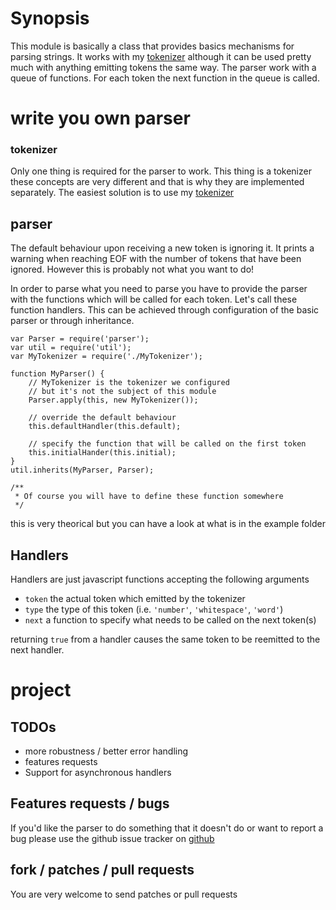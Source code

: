 # Synopsis
This module is basically a class that provides basics mechanisms for
parsing strings. It works with my [tokenizer](http://github.com/floby/node-tokenizer)
although it can be used pretty much with anything emitting tokens the same
way.
The parser work with a queue of functions. For each token the next function
in the queue is called.

# write you own parser

### tokenizer
Only one thing is required for the parser to work. This thing is a tokenizer
these concepts are very different and that is why they are implemented
separately. The easiest solution is to use my [tokenizer](http://github.com/floby/node-tokenizer)


## parser
The default behaviour upon receiving a new token is ignoring it. It prints
a warning when reaching EOF with the number of tokens that have been ignored.
However this is probably not what you want to do!

In order to parse what you need to parse you have to provide the parser
with the functions which will be called for each token. Let's call these
function handlers.
This can be achieved through configuration of the basic parser or
through inheritance.
    
    var Parser = require('parser');
    var util = require('util');
    var MyTokenizer = require('./MyTokenizer');

    function MyParser() {
        // MyTokenizer is the tokenizer we configured
        // but it's not the subject of this module
        Parser.apply(this, new MyTokenizer());

        // override the default behaviour
        this.defaultHandler(this.default);

        // specify the function that will be called on the first token
        this.initialHander(this.initial);
    }
    util.inherits(MyParser, Parser);

    /**
     * Of course you will have to define these function somewhere
     */

this is very theorical but you can have a look at what is in the example 
folder

## Handlers
Handlers are just javascript functions accepting the following arguments
* `token` the actual token which emitted by the tokenizer
* `type` the type of this token (i.e. `'number'`, `'whitespace'`, `'word'`)
* `next` a function to specify what needs to be called on the next token(s)

returning `true` from a handler causes the same token to be reemitted
to the next handler.

# project
## TODOs
* more robustness / better error handling
* features requests
* Support for asynchronous handlers

## Features requests / bugs
If you'd like the parser to do something that it doesn't do or want to report
a bug please use the github issue tracker on [github](http://github.com/floby/node-parser)

## fork / patches / pull requests
You are very welcome to send patches or pull requests
